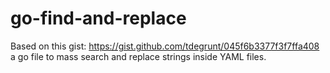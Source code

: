 # go-find-and-replace
Based on this gist: https://gist.github.com/tdegrunt/045f6b3377f3f7ffa408 a go file to mass search and replace strings inside YAML files.
